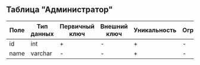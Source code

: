## Таблица "Администратор"

| Поле   | Тип данных | Первичный ключ | Внешний ключ | Уникальность | Ограничения  |
| -------| -----------| -------------  | -------------| -------------| -------------|
| id     | int        |        +       |       -      |       +      |       -      |
| name   | varchar    |        -       |       -      |       +      |       -      | 